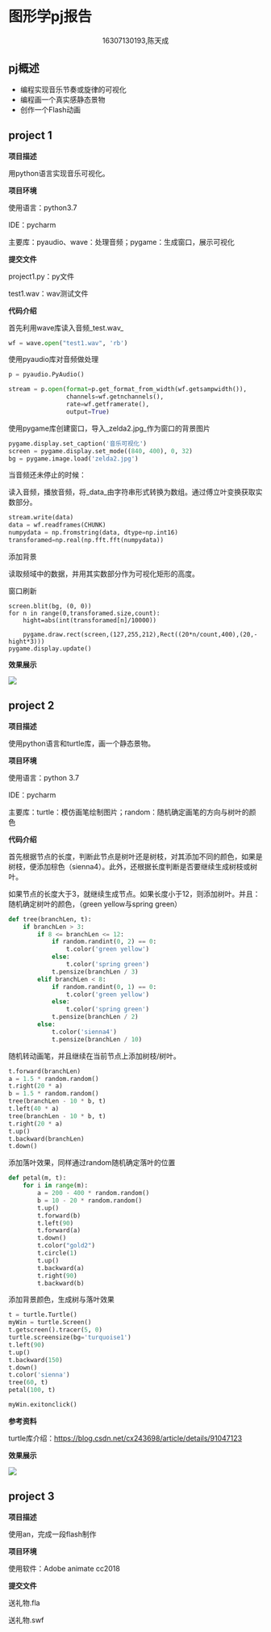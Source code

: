 # 图形学pj报告

<center>
  16307130193,陈天成
</center>

## pj概述

* 编程实现音乐节奏或旋律的可视化
* 编程画一个真实感静态景物
* 创作一个Flash动画

## project 1

**项目描述**

用python语言实现音乐可视化。

**项目环境**

使用语言：python3.7

IDE：pycharm

主要库：pyaudio、wave：处理音频；pygame：生成窗口，展示可视化

**提交文件**

project1.py：py文件

test1.wav：wav测试文件

**代码介绍**

首先利用wave库读入音频_test.wav_

```python
wf = wave.open("test1.wav", 'rb')
```

使用pyaudio库对音频做处理

```python
p = pyaudio.PyAudio()

stream = p.open(format=p.get_format_from_width(wf.getsampwidth()),
                channels=wf.getnchannels(),
                rate=wf.getframerate(),
                output=True)
```

使用pygame库创建窗口，导入_zelda2.jpg_作为窗口的背景图片

```python
pygame.display.set_caption('音乐可视化')
screen = pygame.display.set_mode((840, 400), 0, 32)
bg = pygame.image.load('zelda2.jpg')
```

当音频还未停止的时候：

读入音频，播放音频，将_data_由字符串形式转换为数组。通过傅立叶变换获取实数部分。

```python
stream.write(data)
data = wf.readframes(CHUNK)
numpydata = np.fromstring(data, dtype=np.int16)
transforamed=np.real(np.fft.fft(numpydata))
```

添加背景

读取频域中的数据，并用其实数部分作为可视化矩形的高度。

窗口刷新

```
screen.blit(bg, (0, 0))
for n in range(0,transforamed.size,count):
    hight=abs(int(transforamed[n]/10000))

    pygame.draw.rect(screen,(127,255,212),Rect((20*n/count,400),(20,-hight*3)))
pygame.display.update()
```

**效果展示**

![](https://github.com/handcomechan-1997/Graphics_PJ/blob/master/pics/result1.png)

## project 2

**项目描述**

使用python语言和turtle库，画一个静态景物。

**项目环境**

使用语言：python 3.7

IDE：pycharm

主要库：turtle：模仿画笔绘制图片；random：随机确定画笔的方向与树叶的颜色

**代码介绍**

首先根据节点的长度，判断此节点是树叶还是树枝，对其添加不同的颜色，如果是树枝，便添加棕色（sienna4）。此外，还根据长度判断是否要继续生成树枝或树叶。

如果节点的长度大于3，就继续生成节点。如果长度小于12，则添加树叶。并且：随机确定树叶的颜色，（green yellow与spring green）

```python
def tree(branchLen, t):
    if branchLen > 3:
        if 8 <= branchLen <= 12:
            if random.randint(0, 2) == 0:
                t.color('green yellow')
            else:
                t.color('spring green')
            t.pensize(branchLen / 3)
        elif branchLen < 8:
            if random.randint(0, 1) == 0:
                t.color('green yellow')
            else:
                t.color('spring green')
            t.pensize(branchLen / 2)
        else:
            t.color('sienna4')
            t.pensize(branchLen / 10)
```

随机转动画笔，并且继续在当前节点上添加树枝/树叶。

```python
t.forward(branchLen)
a = 1.5 * random.random()
t.right(20 * a)
b = 1.5 * random.random()
tree(branchLen - 10 * b, t)
t.left(40 * a)
tree(branchLen - 10 * b, t)
t.right(20 * a)
t.up()
t.backward(branchLen)
t.down()
```

添加落叶效果，同样通过random随机确定落叶的位置

```python
def petal(m, t):  
    for i in range(m):
        a = 200 - 400 * random.random()
        b = 10 - 20 * random.random()
        t.up()
        t.forward(b)
        t.left(90)
        t.forward(a)
        t.down()
        t.color("gold2")
        t.circle(1)
        t.up()
        t.backward(a)
        t.right(90)
        t.backward(b)
```

添加背景颜色，生成树与落叶效果

```python
t = turtle.Turtle()
myWin = turtle.Screen()
t.getscreen().tracer(5, 0)
turtle.screensize(bg='turquoise1')
t.left(90)
t.up()
t.backward(150)
t.down()
t.color('sienna')
tree(60, t)
petal(100, t)

myWin.exitonclick()
```

**参考资料**

turtle库介绍：https://blog.csdn.net/cx243698/article/details/91047123

**效果展示**

![](https://github.com/handcomechan-1997/Graphics_PJ/blob/master/pics/result2.png)

## project 3

**项目描述**

使用an，完成一段flash制作

**项目环境**

使用软件：Adobe animate cc2018

**提交文件**

送礼物.fla

送礼物.swf

